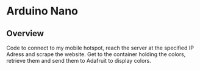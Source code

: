 # Arduino Nano

## Overview
Code to connect to my mobile hotspot, reach the server at the specified IP Adress and scrape the website. Get to the container holding the colors, retrieve them and send them to Adafruit to display colors.
